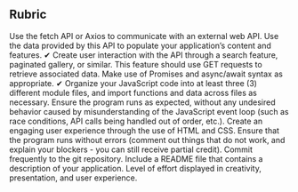 ## Rubric
Use the fetch API or Axios to communicate with an external web API. Use the data provided by this API to populate your application’s content and features. ✔
Create user interaction with the API through a search feature, paginated gallery, or similar. This feature should use GET requests to retrieve associated data.
Make use of Promises and async/await syntax as appropriate. ✔
Organize your JavaScript code into at least three (3) different module files, and import functions and data across files as necessary.
Ensure the program runs as expected, without any undesired behavior caused by misunderstanding of the JavaScript event loop (such as race conditions, API calls being handled out of order, etc.).
Create an engaging user experience through the use of HTML and CSS.
Ensure that the program runs without errors (comment out things that do not work, and explain your blockers - you can still receive partial credit).
Commit frequently to the git repository.
Include a README file that contains a description of your application.
Level of effort displayed in creativity, presentation, and user experience.
